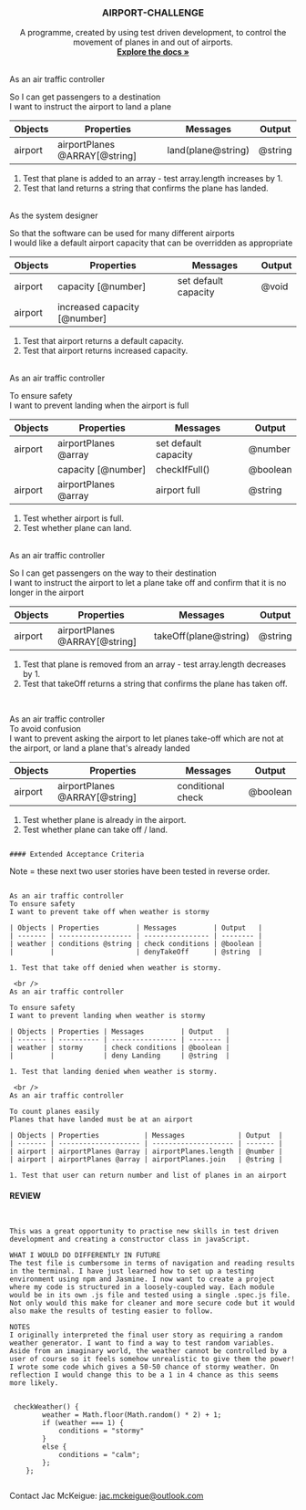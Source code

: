<h3 align="center">AIRPORT-CHALLENGE</h3>

  <p align="center">
    A programme, created by using test driven development, to control the movement of planes in and out of airports.
    <br />
    <a href="https://github.com/JacDoesJS/airport-challenge.git"><strong>Explore the docs »</strong></a>
    <br />
    <br />
  </p>
</div>


As an air traffic controller  

So I can get passengers to a destination   
I want to instruct the airport to land a plane


| Objects | Properties                    | Messages           | Output  |
| ------- | ----------------------------- | ------------------ | ------- |
| airport | airportPlanes @ARRAY[@string] | land(plane@string) | @string |

1. Test that plane is added to an array - test array.length increases by 1.
2. Test that land returns a string that confirms the plane has landed.

 <br />
As the system designer  

So that the software can be used for many different airports  
I would like a default airport capacity that can be overridden as appropriate

| Objects | Properties                   | Messages             | Output |
| ------- | ---------------------------- | -------------------- | ------ |
| airport | capacity [@number]           | set default capacity | @void  |
| airport | increased capacity [@number] |                      |        |

1. Test that airport returns a default capacity.
2. Test that airport returns increased capacity.

 <br />
As an air traffic controller  

To ensure safety  
I want to prevent landing when the airport is full

| Objects | Properties           | Messages             | Output   |
| ------- | -------------------- | -------------------- | -------- |
| airport | airportPlanes @array | set default capacity | @number  |
|         | capacity [@number]   | checkIfFull()        | @boolean |
| airport | airportPlanes @array | airport full         | @string  |

1. Test whether airport is full.
2. Test whether plane can land.

 <br />
As an air traffic controller  

So I can get passengers on the way to their destination  
I want to instruct the airport to let a plane take off and confirm that it is no longer in the airport

| Objects | Properties                    | Messages              | Output  |
| ------- | ----------------------------- | --------------------- | ------- |
| airport | airportPlanes @ARRAY[@string] | takeOff(plane@string) | @string |

1. Test that plane is removed from an array - test array.length decreases by 1.
2. Test that takeOff returns a string that confirms the plane has taken off.

 <br />

As an air traffic controller  
To avoid confusion  
I want to prevent asking the airport to let planes take-off which are not at the airport, or land a plane that's already landed

| Objects | Properties                    | Messages          | Output   |
| ------- | ----------------------------- | ----------------- | -------- |
| airport | airportPlanes @ARRAY[@string] | conditional check | @boolean |

1. Test whether plane is already in the airport.
2. Test whether plane can take off / land.

```

#### Extended Acceptance Criteria

```

Note = these next two user stories have been tested in reverse order.
```

As an air traffic controller  
To ensure safety  
I want to prevent take off when weather is stormy

| Objects | Properties         | Messages         | Output   |
| ------- | ------------------ | ---------------- | -------- |
| weather | conditions @string | check conditions | @boolean |
|         |                    | denyTakeOff      | @string  |

1. Test that take off denied when weather is stormy.

 <br />
As an air traffic controller  

To ensure safety  
I want to prevent landing when weather is stormy

| Objects | Properties | Messages         | Output   |
| ------- | ---------- | ---------------- | -------- |
| weather | stormy     | check conditions | @boolean |
|         |            | deny Landing     | @string  |

1. Test that landing denied when weather is stormy.

 <br />
As an air traffic controller  

To count planes easily  
Planes that have landed must be at an airport

| Objects | Properties           | Messages             | Output  |
| ------- | -------------------- | -------------------- | ------- |
| airport | airportPlanes @array | airportPlanes.length | @number |
| airport | airportPlanes @array | airportPlanes.join   | @string |

1. Test that user can return number and list of planes in an airport

```

#### REVIEW
```


This was a great opportunity to practise new skills in test driven development and creating a constructor class in javaScript.

WHAT I WOULD DO DIFFERENTLY IN FUTURE
The test file is cumbersome in terms of navigation and reading results in the terminal. I have just learned how to set up a testing environment using npm and Jasmine. I now want to create a project where my code is structured in a loosely-coupled way. Each module would be in its own .js file and tested using a single .spec.js file. Not only would this make for cleaner and more secure code but it would also make the results of testing easier to follow. 

NOTES
I originally interpreted the final user story as requiring a random weather generator. I want to find a way to test random variables. Aside from an imaginary world, the weather cannot be controlled by a user of course so it feels somehow unrealistic to give them the power! I wrote some code which gives a 50-50 chance of stormy weather. On reflection I would change this to be a 1 in 4 chance as this seems more likely.

```

```

 checkWeather() {
        weather = Math.floor(Math.random() * 2) + 1;
        if (weather === 1) {
            conditions = "stormy"
        }
        else {
            conditions = "calm";
        };
    };


```


Contact
Jac McKeigue: jac.mckeigue@outlook.com